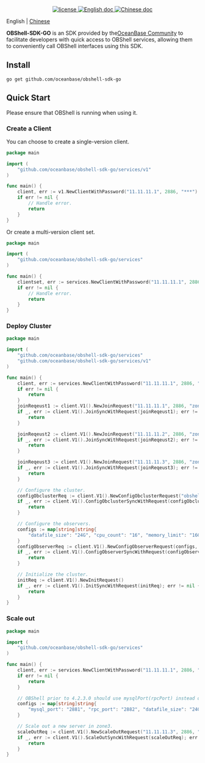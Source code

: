 <p align="center">
  <a href="https://github.com/oceanbase/oceanbase/blob/master/LICENSE">
    <img alt="license" src="https://img.shields.io/badge/license-Apache--2.0-blue" />
  </a>
  <a href="https://en.oceanbase.com/docs/oceanbase-database">
    <img alt="English doc" src="https://img.shields.io/badge/docs-English-blue" />
  </a>
  <a href="https://www.oceanbase.com/docs/oceanbase-database-cn">
    <img alt="Chinese doc" src="https://img.shields.io/badge/文档-简体中文-blue" />
  </a>
</p>

English | [Chinese](README_CN.md)


**OBShell-SDK-GO** is an SDK provided by the[OceanBase Community](https://open.oceanbase.com/) to facilitate developers with quick access to OBShell services, allowing them to conveniently call OBShell interfaces using this SDK.

## Install
```shell
go get github.com/oceanbase/obshell-sdk-go
```

## Quick Start
Please ensure that OBShell is running when using it.
### Create a Client
You can choose to create a single-version client.
``` GO
package main

import (
	"github.com/oceanbase/obshell-sdk-go/services/v1"
)

func main() {
	client, err := v1.NewClientWithPassword("11.11.11.1", 2886, "***")
	if err != nil {
        // Handle error.
		return
	}
}
```
Or create a multi-version client set.
``` GO
package main

import (
	"github.com/oceanbase/obshell-sdk-go/services"
)

func main() {
	clientset, err := services.NewClientWithPassword("11.11.11.1", 2886, "****")
	if err != nil {
        // Handle error.
		return
	}
}
```
### Deploy Cluster
``` GO
package main

import (
	"github.com/oceanbase/obshell-sdk-go/services"
	"github.com/oceanbase/obshell-sdk-go/services/v1"
)

func main() {
	client, err := services.NewClientWithPassword("11.11.11.1", 2886, "****")
	if err != nil {
		return
	}
	joinReqeust1 := client.V1().NewJoinRequest("11.11.11.1", 2886, "zone1")
	if _, err := client.V1().JoinSyncWithRequest(joinReqeust1); err != nil {
		return
	}

	joinReqeust2 := client.V1().NewJoinRequest("11.11.11.2", 2886, "zone2")
	if _, err := client.V1().JoinSyncWithRequest(joinReqeust2); err != nil {
		return
	}

	joinReqeust3 := client.V1().NewJoinRequest("11.11.11.3", 2886, "zone3")
	if _, err := client.V1().JoinSyncWithRequest(joinReqeust3); err != nil {
		return
	}

	// Configure the cluster.
	configObclusterReq := client.V1().NewConfigObclusterRequest("obshell-sdk-test", 12358).SetRootPwd("****")
	if _, err := client.V1().ConfigObclusterSyncWithRequest(configObclusterReq); err != nil {
		return
	}

	// Configure the observers.
	configs := map[string]string{
		"datafile_size": "24G", "cpu_count": "16", "memory_limit": "16G", "system_memory": "8G", "log_disk_size": "24G",
	}
	configObserverReq := client.V1().NewConfigObserverRequest(configs, v1.SCOPE_GLOBAL)
	if _, err := client.V1().ConfigObserverSyncWithRequest(configObserverReq); err != nil {
		return
	}

	// Initialize the cluster.
	initReq := client.V1().NewInitRequest()
	if _, err := client.V1().InitSyncWithRequest(initReq); err != nil {
		return
	}
}
```
### Scale out
``` GO
package main

import (
	"github.com/oceanbase/obshell-sdk-go/services"
)

func main() {
	client, err := services.NewClientWithPassword("11.11.11.1", 2886, "****")
	if err != nil {
		return
	}

	// OBShell prior to 4.2.3.0 should use mysqlPort(rpcPort) instead of mysql_port(rpc_port).
	configs := map[string]string{
		"mysql_port": "2881", "rpc_port": "2882", "datafile_size": "24G", "cpu_count": "16", "memory_limit": "16G", "system_memory": "8G", "log_disk_size": "24G",
	}

	// Scale out a new server in zone3.
	scaleOutReq := client.V1().NewScaleOutRequest("11.11.11.3", 2886, "zone3", configs)
	if _, err := client.V1().ScaleOutSyncWithRequest(scaleOutReq); err != nil {
		return
	}
}
```

